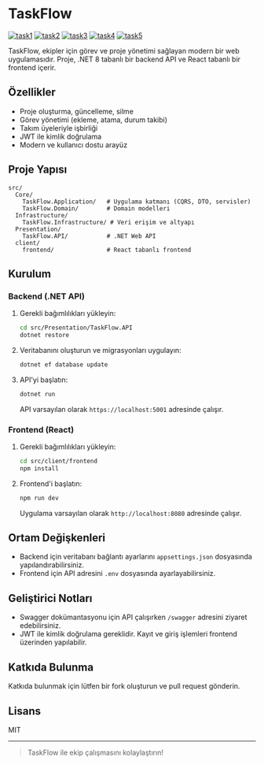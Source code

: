 # TaskFlow

<a href="https://ibb.co/bMtSrdTL"><img src="https://i.ibb.co/4nk6jNzM/task1.jpg" alt="task1" border="0"></a>
<a href="https://ibb.co/7xr9qF1q"><img src="https://i.ibb.co/spsBZrVZ/task2.jpg" alt="task2" border="0"></a>
<a href="https://ibb.co/XnpqXbx"><img src="https://i.ibb.co/Mzpmnsk/task3.jpg" alt="task3" border="0"></a>
<a href="https://ibb.co/7trQKZQ6"><img src="https://i.ibb.co/HTGCqbCk/task4.jpg" alt="task4" border="0"></a>
<a href="https://ibb.co/tTBzqtT4"><img src="https://i.ibb.co/67Y8Hx7m/task5.jpg" alt="task5" border="0"></a>


TaskFlow, ekipler için görev ve proje yönetimi sağlayan modern bir web uygulamasıdır. Proje, .NET 8 tabanlı bir backend API ve React tabanlı bir frontend içerir.

## Özellikler

- Proje oluşturma, güncelleme, silme
- Görev yönetimi (ekleme, atama, durum takibi)
- Takım üyeleriyle işbirliği
- JWT ile kimlik doğrulama
- Modern ve kullanıcı dostu arayüz

## Proje Yapısı

```
src/
  Core/
    TaskFlow.Application/   # Uygulama katmanı (CQRS, DTO, servisler)
    TaskFlow.Domain/        # Domain modelleri
  Infrastructure/
    TaskFlow.Infrastructure/ # Veri erişim ve altyapı
  Presentation/
    TaskFlow.API/           # .NET Web API
  client/
    frontend/               # React tabanlı frontend
```

## Kurulum

### Backend (.NET API)

1. Gerekli bağımlılıkları yükleyin:
   ```sh
   cd src/Presentation/TaskFlow.API
   dotnet restore
   ```

2. Veritabanını oluşturun ve migrasyonları uygulayın:
   ```sh
   dotnet ef database update
   ```

3. API'yi başlatın:
   ```sh
   dotnet run
   ```
   API varsayılan olarak `https://localhost:5001` adresinde çalışır.

### Frontend (React)

1. Gerekli bağımlılıkları yükleyin:
   ```sh
   cd src/client/frontend
   npm install
   ```

2. Frontend'i başlatın:
   ```sh
   npm run dev
   ```
   Uygulama varsayılan olarak `http://localhost:8080` adresinde çalışır.

## Ortam Değişkenleri

- Backend için veritabanı bağlantı ayarlarını `appsettings.json` dosyasında yapılandırabilirsiniz.
- Frontend için API adresini `.env` dosyasında ayarlayabilirsiniz.

## Geliştirici Notları

- Swagger dokümantasyonu için API çalışırken `/swagger` adresini ziyaret edebilirsiniz.
- JWT ile kimlik doğrulama gereklidir. Kayıt ve giriş işlemleri frontend üzerinden yapılabilir.

## Katkıda Bulunma

Katkıda bulunmak için lütfen bir fork oluşturun ve pull request gönderin.

## Lisans

MIT

---

> TaskFlow ile ekip çalışmasını kolaylaştırın!